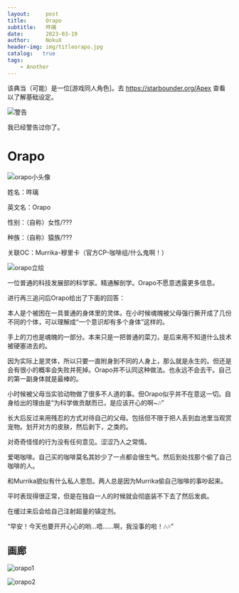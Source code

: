 ```yaml
---
layout:     post
title:      Orapo
subtitle:   吽璃
date:       2023-03-19
author:     NokuX
header-img: img/titleorapo.jpg
catalog:   true
tags:
    - Another
---
```


该典当（可能）是一位[游戏同人角色]。去 https://starbounder.org/Apex 查看以了解基础设定。

![警告]({{site.baseurl}}/img-post/bushi.png)

我已经警告过你了。

# Orapo

![orapo小头像]({{site.baseurl}}/img-post/orapo.jpg)

姓名：吽璃

英文名：Orapo

性别：（自称）女性/???

种族：（自称）猿族/???

关联OC：Murrika-穆里卡（官方CP-咖啡组/什么鬼啊！）

![orapo立绘]({{site.baseurl}}/img-post/orapo.png)

一位普通的科技发展部的科学家。精通解剖学。Orapo不愿意透露更多信息。

进行再三追问后Orapo给出了下面的回答：

本人是个被困在一具普通的身体里的灵体。在小时候魂魄被父母强行撕开成了几份不同的个体，可以理解成“一个意识却有多个身体”这样的。

手上的刀也是魂魄的一部分。本来只是一把普通的菜刀，是后来用不知道什么技术被硬塞进去的。

因为实际上是灵体，所以只要一直附身到不同的人身上，那么就是永生的。但还是会有很小的概率会失败并死掉。Orapo并不认同这种做法。也永远不会去干。自己的第一副身体就是最棒的。

小时候被父母当实验动物做了很多不人道的事。但Orapo似乎并不在意这一切。自身给出的理由是“为科学做贡献而已，是应该开心的啊~🎶”

长大后反过来用残忍的方式对待自己的父母。包括但不限于把人丢到血池里当观赏宠物。划开对方的皮肤，然后剥下，之类的。

对奇奇怪怪的行为没有任何意见。涩涩乃人之常情。

爱喝咖啡。自己买的咖啡莫名其妙少了一点都会很生气。然后到处找那个偷了自己咖啡的人。

和Murrika貌似有什么私人恩怨。两人总是因为Murrika偷自己咖啡的事吵起来。

平时表现得很正常，但是在独自一人的时候就会彻底装不下去了然后发疯。

在缓过来后会给自己注射超量的镇定剂。

“早安！今天也要开开心心的哟…唔……啊，我没事的啦！🎶🎶”

## 画廊

![orapo1]({{site.baseurl}}/img-post/orapo%20(1).png)

![orapo2]({{site.baseurl}}/img-post/orapo%20(2).png)
